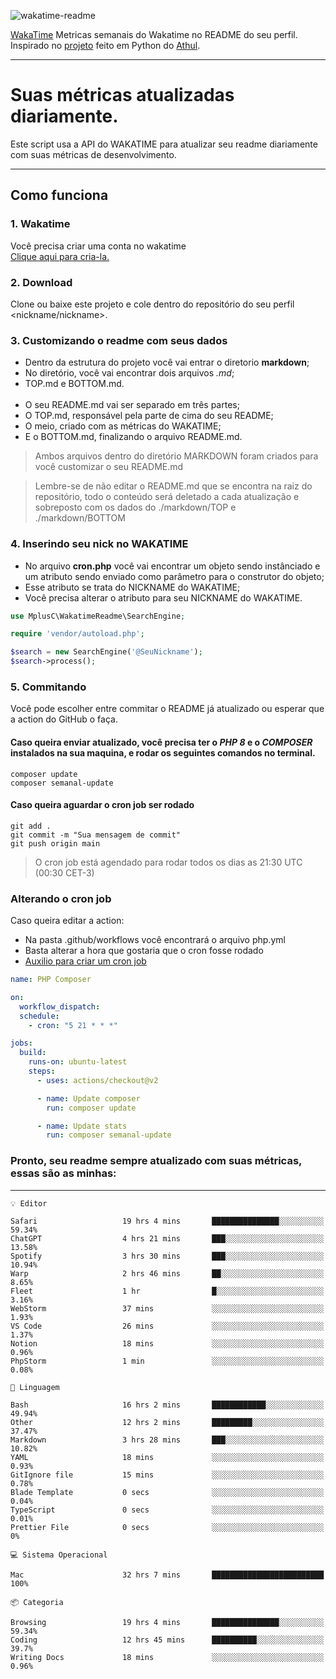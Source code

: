 ![wakatime-readme](https://socialify.git.ci/bymatheus/wakatime-readme/image?description=1&descriptionEditable=M%C3%A9tricas%20semanais%20do%20Wakatime%20no%20seu%20README%20de%20perfil.&font=KoHo&forks=1&language=1&owner=1&pattern=Signal&stargazers=1&theme=Dark)

[WakaTime](https://wakatime.com) Metricas semanais do Wakatime no README do seu perfil. <br>
Inspirado no [projeto](https://github.com/athul/waka-readme) feito em Python do [Athul](https://github.com/athul).
___

# Suas métricas atualizadas diariamente.
Este script usa a API do WAKATIME para atualizar seu readme diariamente com suas métricas de desenvolvimento.

___

## Como funciona

### 1. Wakatime
Você precisa criar uma conta no wakatime <br>
[Clique aqui para cria-la.](https://wakatime.com) 

### 2. Download
Clone ou baixe este projeto e cole dentro do repositório do seu perfil <nickname/nickname>.

### 3. Customizando o readme com seus dados
- Dentro da estrutura do projeto você vai entrar o diretorio **markdown**;  
- No diretório, você vai encontrar dois arquivos *.md*;
- TOP.md e BOTTOM.md.
<br><br>
- O seu README.md vai ser separado em três partes; 
- O TOP.md, responsável pela parte de cima do seu README;
- O meio, criado com as métricas do WAKATIME;
- E o BOTTOM.md, finalizando o arquivo README.md.<br>

> Ambos arquivos dentro do diretório MARKDOWN foram criados para você customizar o seu README.md

> Lembre-se de não editar o README.md que se encontra na raiz do repositório, todo o conteúdo será deletado a cada atualização e sobreposto com os dados do ./markdown/TOP e ./markdown/BOTTOM

### 4. Inserindo seu nick no WAKATIME
- No arquivo **cron.php** você vai encontrar um objeto sendo instânciado e um atributo sendo enviado como parâmetro para o construtor do objeto;
- Esse atributo se trata do NICKNAME do WAKATIME;
- Você precisa alterar o atributo para seu NICKNAME do WAKATIME.

```php
use MplusC\WakatimeReadme\SearchEngine;

require 'vendor/autoload.php';

$search = new SearchEngine('@SeuNickname');
$search->process();
```

### 5. Commitando
Você pode escolher entre commitar o README já atualizado ou esperar que a action do GitHub o faça. <br>

#### Caso queira enviar atualizado, você precisa ter o *PHP 8* e o *COMPOSER* instalados na sua maquina, e rodar os seguintes comandos no terminal.
```composer
composer update
composer semanal-update 
```

#### Caso queira aguardar o cron job ser rodado 
```git 
git add .
git commit -m "Sua mensagem de commit"
git push origin main
```

>O cron job está agendado para rodar todos os dias as 21:30 UTC (00:30 CET-3) 

### Alterando o cron job
Caso queira editar a action:

- Na pasta .github/workflows você encontrará o arquivo php.yml
- Basta alterar a hora que gostaria que o cron fosse rodado
- [Auxilio para criar um cron job](https://crontab.guru)

```yml
name: PHP Composer

on:
  workflow_dispatch:
  schedule:
    - cron: "5 21 * * *"

jobs:
  build:
    runs-on: ubuntu-latest
    steps:
      - uses: actions/checkout@v2

      - name: Update composer
        run: composer update

      - name: Update stats
        run: composer semanal-update
```

### Pronto, seu readme sempre atualizado com suas métricas, essas são as minhas:

___
```text
💡 Editor

Safari                   19 hrs 4 mins       ███████████████░░░░░░░░░░     59.34%
ChatGPT                  4 hrs 21 mins       ███░░░░░░░░░░░░░░░░░░░░░░     13.58%
Spotify                  3 hrs 30 mins       ███░░░░░░░░░░░░░░░░░░░░░░     10.94%
Warp                     2 hrs 46 mins       ██░░░░░░░░░░░░░░░░░░░░░░░      8.65%
Fleet                    1 hr                █░░░░░░░░░░░░░░░░░░░░░░░░      3.16%
WebStorm                 37 mins             ░░░░░░░░░░░░░░░░░░░░░░░░░      1.93%
VS Code                  26 mins             ░░░░░░░░░░░░░░░░░░░░░░░░░      1.37%
Notion                   18 mins             ░░░░░░░░░░░░░░░░░░░░░░░░░      0.96%
PhpStorm                 1 min               ░░░░░░░░░░░░░░░░░░░░░░░░░      0.08%
```
```text
💬 Linguagem

Bash                     16 hrs 2 mins       ████████████░░░░░░░░░░░░░     49.94%
Other                    12 hrs 2 mins       █████████░░░░░░░░░░░░░░░░     37.47%
Markdown                 3 hrs 28 mins       ███░░░░░░░░░░░░░░░░░░░░░░     10.82%
YAML                     18 mins             ░░░░░░░░░░░░░░░░░░░░░░░░░      0.93%
GitIgnore file           15 mins             ░░░░░░░░░░░░░░░░░░░░░░░░░      0.78%
Blade Template           0 secs              ░░░░░░░░░░░░░░░░░░░░░░░░░      0.04%
TypeScript               0 secs              ░░░░░░░░░░░░░░░░░░░░░░░░░      0.01%
Prettier File            0 secs              ░░░░░░░░░░░░░░░░░░░░░░░░░         0%
```
```text
💻 Sistema Operacional

Mac                      32 hrs 7 mins       █████████████████████████       100%
```
```text
📦 Categoria

Browsing                 19 hrs 4 mins       ███████████████░░░░░░░░░░     59.34%
Coding                   12 hrs 45 mins      ██████████░░░░░░░░░░░░░░░      39.7%
Writing Docs             18 mins             ░░░░░░░░░░░░░░░░░░░░░░░░░      0.96%
```
